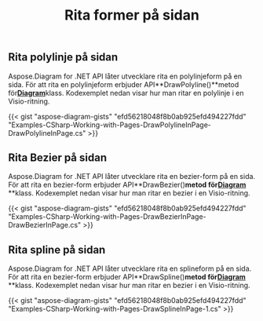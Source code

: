 ﻿---
title: Rita former på sidan
type: docs
weight: 40
url: /sv/net/draw-shapes-in-page/
description: Det här avsnittet förklarar hur man ritar former på en visio-sida med Aspose.Diagram.
---
## **Rita polylinje på sidan**
Aspose.Diagram for .NET API låter utvecklare rita en polylinjeform på en sida. För att rita en polylinjeform erbjuder API**DrawPolyline()**metod för[**Diagram**](https://reference.aspose.com/diagram/net/aspose.diagram/diagram)klass. Kodexemplet nedan visar hur man ritar en polylinje i en Visio-ritning.

{{< gist "aspose-diagram-gists" "efd56218048f8b0ab925efd494227fdd" "Examples-CSharp-Working-with-Pages-DrawPolylineInPage-DrawPolylineInPage.cs" >}}
## **Rita Bezier på sidan**
Aspose.Diagram for .NET API låter utvecklare rita en bezier-form på en sida. För att rita en bezier-form erbjuder API**DrawBezier()**metod för[**Diagram**](https://reference.aspose.com/diagram/net/aspose.diagram/diagram)** **klass. Kodexemplet nedan visar hur man ritar en bezier i en Visio-ritning.

{{< gist "aspose-diagram-gists" "efd56218048f8b0ab925efd494227fdd" "Examples-CSharp-Working-with-Pages-DrawBezierInPage-DrawBezierInPage.cs" >}}
## **Rita spline på sidan**
Aspose.Diagram for .NET API låter utvecklare rita en splineform på en sida. För att rita en bezier-form erbjuder API**DrawSpline()**metod för[**Diagram**](https://reference.aspose.com/diagram/net/aspose.diagram/diagram)** **klass. Kodexemplet nedan visar hur man ritar en bezier i en Visio-ritning.

{{< gist "aspose-diagram-gists" "efd56218048f8b0ab925efd494227fdd" "Examples-CSharp-Working-with-Pages-DrawSplineInPage-1.cs" >}}
